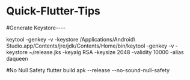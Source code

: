 # Quick-Flutter-Tips

#Generate Keystore----

keytool -genkey -v -keystore /Applications/Android\ Studio.app/Contents/jre/jdk/Contents/Home/bin/keytool -genkey -v -keystore ~/release.jks -keyalg RSA -keysize 2048 -validity 10000 -alias daqueen

#No Null Safety flutter build apk --release --no-sound-null-safety
